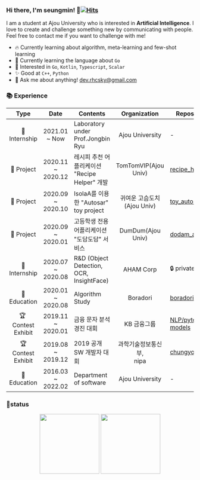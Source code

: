### Hi there, I'm seungmin! 👋[![Hits](https://hits.seeyoufarm.com/api/count/incr/badge.svg?url=https%3A%2F%2Fgithub.com%2Frhcsky%2Fhit-counter&count_bg=%23DB5CE9&title_bg=%23555555&icon=&icon_color=%23E7E7E7&title=hits&edge_flat=false)](https://hits.seeyoufarm.com)

I am a student at Ajou University who is interested in **Artificial Intelligence**. I love to create and challenge something new by communicating with people. Feel free to contact me if you want to challenge with me!

* 🔥 Currently learning about algorithm, meta-learning and few-shot learning
* 🌱 Currently learning the language about `Go`
* 🎯 Interested in `Go`, `Kotlin`, `Typescript`, `Scalar`
* ✨ Good at `C++`, `Python`
* 💌 Ask me about anything! dev.rhcsky@gmail.com

### 📚 Experience

|           Type           |       Date        | Contents                                      |        Organization         | Repository                                                   |
| :----------------------: | :---------------: | --------------------------------------------- | :-------------------------: | ------------------------------------------------------------ |
|       🏢 Internship       |   2021.01 ~ Now   | Laboratory under Prof.Jongbin Ryu             |       Ajou University       | -                                                            |
|        🎡 Project         | 2020.11 ~ 2020.12 | 레시피 추천 어플리케이션 "Recipe Helper" 개발 |    TomTomVIP(Ajou Univ)     | [recipe_helper](https://github.com/it-intensive-programming2/HCI_project) |
|        🎡 Project         | 2020.09 ~ 2020.10 | IsolaA를 이용한 "Autosar" toy project         | 귀여운 고슴도치(Ajou Univ)  | [toy_autosar](https://github.com/Rhcsky/Rhcsky/toy_project_autosar) |
|        🎡 Project         | 2020.09 ~ 2020.01 | 고등학생 전용 어플리케이션 "도담도담" 서비스  |      DumDum(Ajou Univ)      | [dodam_android](https://github.com/Algostu/dodam-android)    |
|       🏢 Internship       | 2020.07 ~ 2020.08 | R&D (Object Detection, OCR, InsightFace)      |          AHAM Corp          | :lock: private                                               |
|       🏫 Education        | 2020.01 ~ 2020.08 | Algorithm Study                               |          Boradori           | [boradori](https://github.com/Algostu/boradori)              |
| :trophy: ​Contest Exhibit | 2019.11 ~ 2020.01 | 금융 문자 분석 경진 대회                      |         KB 금융그룹         | [NLP/pytorch-models](https://github.com/Rhcsky/Rhcsky/tree/master/ML/Deep_Learning/NLP/pytorch-models) |
| :trophy: Contest Exhibit | 2019.08 ~ 2019.12 | 2019 공개SW 개발자 대회                       | 과학기술정보통신부,<br>nipa | [chungyo](https://github.com/hankyul2/chungyo)               |
|       🏫 Education        | 2016.03 ~ 2022.02 | Department of software                        |       Ajou University       | -                                                            |

### 🚀status

<p align="center">
    <img src="https://github-readme-stats.vercel.app/api?username=rhcsky&show_icons=true&theme=radical&bg_color=FFFFFF&text_color=000000&icon_color=C71585" height=160>
    <img src="https://github-readme-stats.vercel.app/api/top-langs/?username=rhcsky&layout=compact" height=160>
</p>

